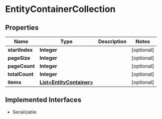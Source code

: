 

# EntityContainerCollection


## Properties

| Name | Type | Description | Notes |
|------------ | ------------- | ------------- | -------------|
|**startIndex** | **Integer** |  |  [optional] |
|**pageSize** | **Integer** |  |  [optional] |
|**pageCount** | **Integer** |  |  [optional] |
|**totalCount** | **Integer** |  |  [optional] |
|**items** | [**List&lt;EntityContainer&gt;**](EntityContainer.md) |  |  [optional] |


## Implemented Interfaces

* Serializable


